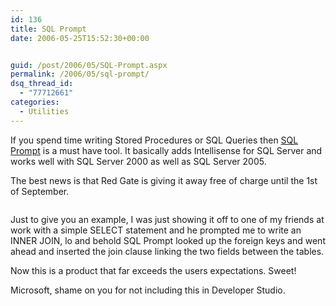 ```yaml
---
id: 136
title: SQL Prompt
date: 2006-05-25T15:52:30+00:00


guid: /post/2006/05/SQL-Prompt.aspx
permalink: /2006/05/sql-prompt/
dsq_thread_id:
  - "77712661"
categories:
  - Utilities
---
```

<p>If you spend time writing Stored Procedures or SQL Queries then <a href="http://www.red-gate.com/products/SQL_Prompt/">SQL Prompt</a> is a must have tool. It basically adds Intellisense for SQL Server and works well with SQL Server 2000 as well as SQL Server 2005.</p>
<p>The best news is that Red Gate is giving it away free of charge until the 1st of September. </p>
<p><img alt="" src="http://www.red-gate.com/products/SQL_Prompt/Images/SQL_Prompt_Animated_Image.gif" border="0" /></p>
<p>Just to give you an example, I was just showing it off to one of my friends at work with a simple SELECT statement and he prompted me to write an INNER JOIN, lo and behold SQL Prompt looked up the foreign keys and went ahead and inserted the join clause linking the two fields between the tables. </p>
<p>Now this is a product that far exceeds the users expectations. Sweet!</p>
<p>Microsoft, shame on you for not including this in Developer Studio.</p>